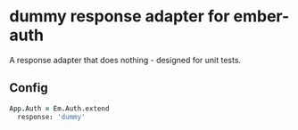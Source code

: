# dummy response adapter for ember-auth

A response adapter that does nothing - designed for unit tests.

## Config

```coffeescript
App.Auth = Em.Auth.extend
  response: 'dummy'
```
